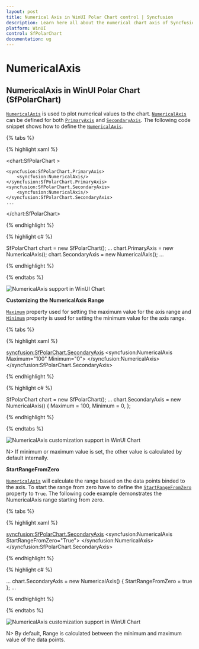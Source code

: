 ```yaml
---
layout: post
title: Numerical Axis in WinUI Polar Chart control | Syncfusion
description: Learn here all about the numerical chart axis of Syncfusion WinUI Polar Chart (SfPolarChart) control and its customization in WPF Charts.
platform: WinUI
control: SfPolarChart
documentation: ug
---
```


# NumericalAxis

## NumericalAxis in WinUI Polar Chart (SfPolarChart) 

[`NumericalAxis`]() is used to plot numerical values to the chart. [`NumericalAxis`]() can be defined for both [`PrimaryAxis`]() and [`SecondaryAxis`](). The following code snippet shows how to define the [`NumericalAxis`]().

{% tabs %}

{% highlight xaml %}

<chart:SfPolarChart >

    <syncfusion:SfPolarChart.PrimaryAxis>
        <syncfusion:NumericalAxis/>
    </syncfusion:SfPolarChart.PrimaryAxis>
    <syncfusion:SfPolarChart.SecondaryAxis>
        <syncfusion:NumericalAxis/>
    </syncfusion:SfPolarChart.SecondaryAxis>
    ...
</chart:SfPolarChart>

{% endhighlight %}

{% highlight c# %}

SfPolarChart chart = new SfPolarChart();
...
chart.PrimaryAxis = new NumericalAxis();
chart.SecondaryAxis = new NumericalAxis();
...

{% endhighlight %}

{% endtabs %}

![NumericalAxis support in WinUI Chart](Axis_images/Axis_img42.jpeg)


**Customizing** **the** **NumericalAxis** **Range**

[`Maximum`]() property used for setting the maximum value for the axis range and [`Minimum`]() property is used for setting the minimum value for the axis range.

{% tabs %}

{% highlight xaml %}

<syncfusion:SfPolarChart.SecondaryAxis>
    <syncfusion:NumericalAxis Maximum="100" Minimum="0">
    </syncfusion:NumericalAxis>
</syncfusion:SfPolarChart.SecondaryAxis>

{% endhighlight %}

{% highlight c# %}

SfPolarChart chart = new SfPolarChart();
...
chart.SecondaryAxis = new NumericalAxis()
{
    Maximum = 100,
    Minimum = 0,
};

{% endhighlight %}

{% endtabs %}

![NumericalAxis customization support in WinUI Chart](Axis_images/Axis_img43.jpeg)


N> If  minimum or maximum value is set, the other value is calculated by default internally.

**StartRangeFromZero**

[`NumericalAxis`]() will calculate the range based on the data points binded to the axis. To start the range from zero have to define the [`StartRangeFromZero`]() property to `True`. The following code example demonstrates the NumericalAxis range starting from zero.

{% tabs %}

{% highlight xaml %}

<syncfusion:SfPolarChart.SecondaryAxis>
    <syncfusion:NumericalAxis StartRangeFromZero="True">
    </syncfusion:NumericalAxis>
</syncfusion:SfPolarChart.SecondaryAxis>

{% endhighlight %}

{% highlight c# %}

...
chart.SecondaryAxis = new NumericalAxis()
{
   StartRangeFromZero = true
};
...

{% endhighlight %}

{% endtabs %}

![NumericalAxis customization support in WinUI Chart](Axis_images/Axis_img44.jpeg)


N> By default, Range is calculated between the minimum and maximum value of the data points.